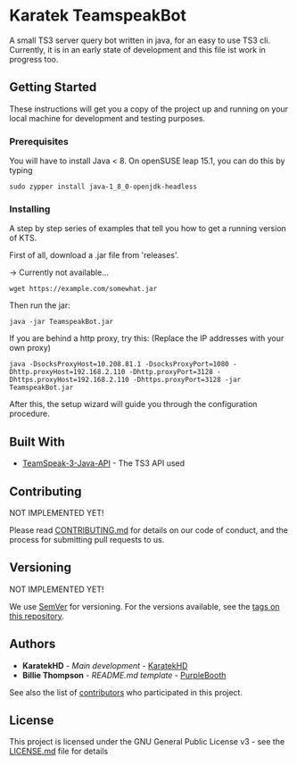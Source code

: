 # Karatek TeamspeakBot

A small TS3 server query bot written in java, for an easy to use TS3 cli. Currently, it is in an early state of development and this file ist work in progress too.

## Getting Started

These instructions will get you a copy of the project up and running on your local machine for development and testing purposes. 

### Prerequisites

You will have to install Java < 8.
On openSUSE leap 15.1, you can do this by typing 

```
sudo zypper install java-1_8_0-openjdk-headless
```

### Installing

A step by step series of examples that tell you how to get a running version of KTS.

First of all, download a .jar file from 'releases'.

-> Currently not available...
```
wget https://example.com/somewhat.jar
```

Then run the jar:
```
java -jar TeamspeakBot.jar
```
If you are behind a http proxy, try this: (Replace the IP addresses with your own proxy)
```
java -DsocksProxyHost=10.208.81.1 -DsocksProxyPort=1080 -Dhttp.proxyHost=192.168.2.110 -Dhttp.proxyPort=3128 -Dhttps.proxyHost=192.168.2.110 -Dhttps.proxyPort=3128 -jar TeamspeakBot.jar
```

After this, the setup wizard will guide you through the configuration procedure.

## Built With

* [TeamSpeak-3-Java-API](https://github.com/TheHolyWaffle/TeamSpeak-3-Java-API) - The TS3 API used


## Contributing
NOT IMPLEMENTED YET!

Please read [CONTRIBUTING.md](https://gist.github.com/PurpleBooth/b24679402957c63ec426) for details on our code of conduct, and the process for submitting pull requests to us.

## Versioning
NOT IMPLEMENTED YET!

We use [SemVer](http://semver.org/) for versioning. For the versions available, see the [tags on this repository](https://github.com/your/project/tags). 

## Authors
* **KaratekHD** - *Main development* - [KaratekHD](https://github.com/KaratekHD)
* **Billie Thompson** - *README.md template* - [PurpleBooth](https://github.com/PurpleBooth)

See also the list of [contributors](https://github.com/KaratekHD/TeamspeakBot/contributors) who participated in this project.

## License

This project is licensed under the GNU General Public License v3 - see the [LICENSE.md](LICENSE.md) file for details

